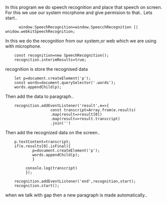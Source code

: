 In this program we do speech recognition and place that speech on screen.
For this we use our system micrphone and give permision to that..
Lets start..
        
          window.SpeechRecognition=window.SpeecchRecognition || wnidow.webkitSpeechRecognition;
      
In this we do the recognition from our system,or web which we are using with microphone.

        const recognition=new SpeechRecognition();
        recognition.interimResults=true;
        
recognition is store the recognised data

        let p=document.createElement('p');
        const words=document.querySelector('.words');
        words.appendChild(p);
        
Then add the data to paragraph..

        recognition.addEventListener('result',e=>{
                        const transcript=Array.from(e.results)
                        .map(result=>result[0])
                        .map(result=>result.transcript)
                        .join('')
                        
Then add the recognized data on the screen..

        p.textContent=transcript;
        if(e.results[0].isFinal){
                p=document.createElement('p');
                words.appendChild(p);
                }
                
             console.log(transcript)
             });
             
        recognition.addEventListener('end',recognition,start);
        recognition.start();
        
 when we talk with gap then a new paragraph is made automatically..
